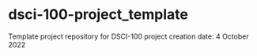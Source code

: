 # dsci-100-project_template
Template project repository for DSCI-100
project creation date: 4 October 2022
